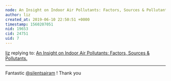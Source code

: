 ```yaml
---
node: An Insight on Indoor Air Pollutants: Factors, Sources & Pollutants.
author: liz
created_at: 2019-06-10 22:50:51 +0000
timestamp: 1560207051
nid: 19653
cid: 24751
uid: 7
---
```




[liz](../profile/liz) replying to: [An Insight on Indoor Air Pollutants: Factors, Sources & Pollutants.](../notes/silentsairam/06-10-2019/an-insight-on-indoor-air-pollutants-factors-sources-pollutants)

----
 Fantastic [@silentsairam](/profile/silentsairam) ! Thank you
